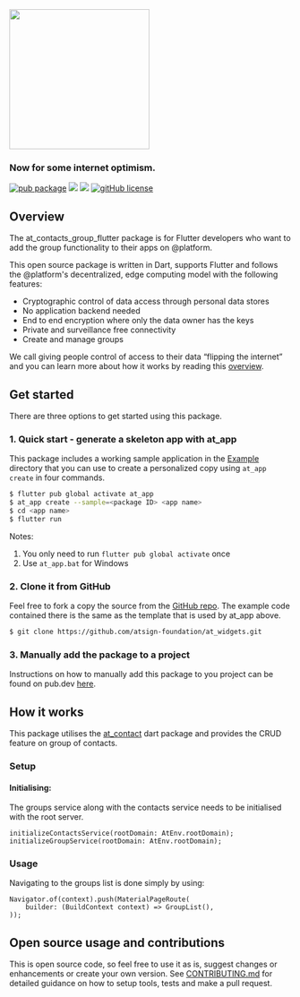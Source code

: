 <img width=250px src="https://atsign.dev/assets/img/@platform_logo_grey.svg?sanitize=true">

### Now for some internet optimism.

[![pub package](https://img.shields.io/pub/v/at_contacts_group_flutter)](https://pub.dev/packages/at_contacts_group_flutter) [![](https://img.shields.io/static/v1?label=Backend&message=@Platform&color=<COLOR>)](https://atsign.dev) [![](https://img.shields.io/static/v1?label=Publisher&message=The%20@%20Company&color=F05E3E)](https://atsign.com) [![gitHub license](https://img.shields.io/badge/license-BSD3-blue.svg)](./LICENSE)

## Overview

The at_contacts_group_flutter package is for Flutter developers who want to add the group functionality to their apps on @‎platform.

This open source package is written in Dart, supports Flutter and follows the @‎platform's decentralized, edge computing model with the following features: 
- Cryptographic control of data access through personal data stores
- No application backend needed
- End to end encryption where only the data owner has the keys
- Private and surveillance free connectivity
- Create and manage groups

We call giving people control of access to their data “flipping the internet” and you can learn more about how it works by reading this [overview](https://atsign.dev/docs/overview/).

## Get started
There are three options to get started using this package.

### 1. Quick start - generate a skeleton app with at_app
This package includes a working sample application in the [Example](https://github.com/atsign-foundation/at_widgets/tree/trunk/at_contacts_group_flutter/example) directory that you can use to create a personalized copy using ```at_app create``` in four commands.

```sh
$ flutter pub global activate at_app 
$ at_app create --sample=<package ID> <app name> 
$ cd <app name>
$ flutter run
```
Notes: 
1. You only need to run ```flutter pub global activate``` once
2. Use ```at_app.bat``` for Windows

### 2. Clone it from GitHub
Feel free to fork a copy the source from the [GitHub repo](https://github.com/atsign-foundation/at_widgets). The example code contained there is the same as the template that is used by at_app above.

```sh
$ git clone https://github.com/atsign-foundation/at_widgets.git
```

### 3. Manually add the package to a project

Instructions on how to manually add this package to you project can be found on pub.dev [here](https://pub.dev/packages/at_contacts_group_flutter/install).

## How it works

This package utilises the [at_contact](https://pub.dev/packages/at_contact) dart package and provides the CRUD feature on group of contacts.

### Setup

#### Initialising:

The groups service along with the contacts service needs to be initialised with the root server.

```
initializeContactsService(rootDomain: AtEnv.rootDomain);
initializeGroupService(rootDomain: AtEnv.rootDomain);
```

### Usage

Navigating to the groups list is done simply by using:
```
Navigator.of(context).push(MaterialPageRoute(
	builder: (BuildContext context) => GroupList(),
));
```

## Open source usage and contributions
This is open source code, so feel free to use it as is, suggest changes or enhancements or create your own version. See [CONTRIBUTING.md](https://github.com/atsign-foundation/at_widgets/blob/trunk/CONTRIBUTING.md) for detailed guidance on how to setup tools, tests and make a pull request.
